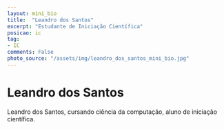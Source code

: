 ```yaml
---
layout: mini_bio
title:  "Leandro dos Santos"
excerpt: "Estudante de Iniciação Científica"
posicao: ic
tag:
- IC
comments: False
photo_source: "/assets/img/leandro_dos_santos_mini_bio.jpg"
---
```

# Leandro dos Santos

 Leandro dos Santos, cursando ciência da computação, aluno de iniciação científica.
